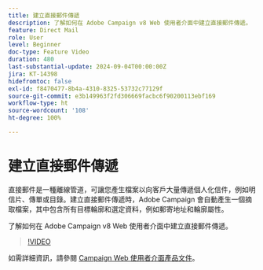 ```yaml
---
title: 建立直接郵件傳遞
description: 了解如何在 Adobe Campaign v8 Web 使用者介面中建立直接郵件傳遞。
feature: Direct Mail
role: User
level: Beginner
doc-type: Feature Video
duration: 480
last-substantial-update: 2024-09-04T00:00:00Z
jira: KT-14398
hidefromtoc: false
exl-id: f8470477-8b4a-4310-8325-53732c77129f
source-git-commit: e3b149963f2fd306669facbc6f90200113ebf169
workflow-type: ht
source-wordcount: '108'
ht-degree: 100%

---
```


# 建立直接郵件傳遞

直接郵件是一種離線管道，可讓您產生檔案以向客戶大量傳遞個人化信件，例如明信片、傳單或目錄。建立直接郵件傳遞時，Adobe Campaign 會自動產生一個摘取檔案，其中包含所有目標輪廓和選定資料，例如郵寄地址和輪廓屬性。

了解如何在 Adobe Campaign v8 Web 使用者介面中建立直接郵件傳遞。

>[!VIDEO](https://video.tv.adobe.com/v/3451794/?learn=on&captions=chi_hant)

如需詳細資訊，請參閱 [Campaign Web 使用者介面產品文件](https://experienceleague.adobe.com/zh-hant/docs/campaign-web/v8/msg/direct-mail/gs-direct-mail)。
